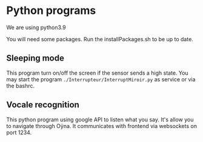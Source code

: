 # Python programs

We are using python3.9

You will need some packages. Run the installPackages.sh to be up to date.

## Sleeping mode

<!-- En case of inactivity,  -->
This program turn on/off the screen if the sensor sends a high state.
You may start the program `./Interrupteur/InterruptMiroir.py` as service or via the bashrc.

## Vocale recognition

This python program using google API to listen what you say. It's allow you to navigate through Oÿna.
It communicates with frontend via websockets on port 1234.